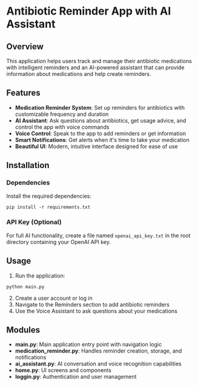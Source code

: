 # Antibiotic Reminder App with AI Assistant

## Overview
This application helps users track and manage their antibiotic medications with intelligent reminders and an AI-powered assistant that can provide information about medications and help create reminders.

## Features
- **Medication Reminder System**: Set up reminders for antibiotics with customizable frequency and duration
- **AI Assistant**: Ask questions about antibiotics, get usage advice, and control the app with voice commands
- **Voice Control**: Speak to the app to add reminders or get information
- **Smart Notifications**: Get alerts when it's time to take your medication
- **Beautiful UI**: Modern, intuitive interface designed for ease of use

## Installation

### Dependencies
Install the required dependencies:

```
pip install -r requirements.txt
```

### API Key (Optional)
For full AI functionality, create a file named `openai_api_key.txt` in the root directory containing your OpenAI API key.

## Usage

1. Run the application:
```
python main.py
```

2. Create a user account or log in
3. Navigate to the Reminders section to add antibiotic reminders
4. Use the Voice Assistant to ask questions about your medications

## Modules

- **main.py**: Main application entry point with navigation logic
- **medication_reminder.py**: Handles reminder creation, storage, and notifications
- **ai_assistant.py**: AI conversation and voice recognition capabilities
- **home.py**: UI screens and components
- **loggin.py**: Authentication and user management
